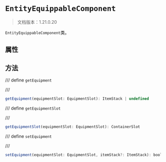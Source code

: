 # `EntityEquippableComponent`

> 文档版本：1.21.0.20

`EntityEquippableComponent`类。

## 属性

## 方法

/// define
`getEquipment`


///

```js
getEquipment(equipmentSlot: EquipmentSlot): ItemStack | undefined
```


/// define
`getEquipmentSlot`


///

```js
getEquipmentSlot(equipmentSlot: EquipmentSlot): ContainerSlot
```


/// define
`setEquipment`


///

```js
setEquipment(equipmentSlot: EquipmentSlot, itemStack?: ItemStack): boolean
```

